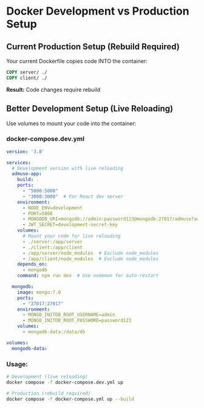 # Docker Development vs Production Setup

## Current Production Setup (Rebuild Required)
Your current Dockerfile copies code INTO the container:
```dockerfile
COPY server/ ./
COPY client/ ./
```
**Result:** Code changes require rebuild

## Better Development Setup (Live Reloading)
Use volumes to mount your code into the container:

### docker-compose.dev.yml
```yaml
version: '3.8'

services:
  # Development version with live reloading
  admuse-app:
    build: .
    ports:
      - "5000:5000"
      - "3000:3000"  # For React dev server
    environment:
      - NODE_ENV=development
      - PORT=5000
      - MONGODB_URI=mongodb://admin:password123@mongodb:27017/admuse?authSource=admin
      - JWT_SECRET=development-secret-key
    volumes:
      # Mount your code for live reloading
      - ./server:/app/server
      - ./client:/app/client
      - /app/server/node_modules  # Exclude node_modules
      - /app/client/node_modules  # Exclude node_modules
    depends_on:
      - mongodb
    command: npm run dev  # Use nodemon for auto-restart

  mongodb:
    image: mongo:7.0
    ports:
      - "27017:27017"
    environment:
      - MONGO_INITDB_ROOT_USERNAME=admin
      - MONGO_INITDB_ROOT_PASSWORD=password123
    volumes:
      - mongodb-data:/data/db

volumes:
  mongodb-data:
```

### Usage:
```bash
# Development (live reloading)
docker compose -f docker-compose.dev.yml up

# Production (rebuild required)
docker compose -f docker-compose.yml up --build
```